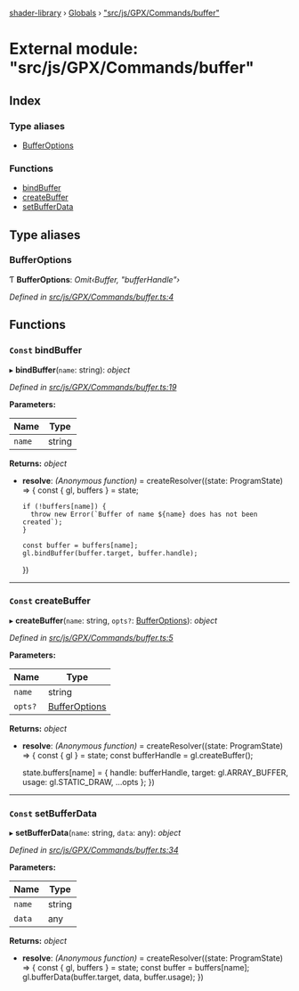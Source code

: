 [shader-library](../README.md) › [Globals](../globals.md) › ["src/js/GPX/Commands/buffer"](_src_js_gpx_commands_buffer_.md)

# External module: "src/js/GPX/Commands/buffer"

## Index

### Type aliases

* [BufferOptions](_src_js_gpx_commands_buffer_.md#bufferoptions)

### Functions

* [bindBuffer](_src_js_gpx_commands_buffer_.md#const-bindbuffer)
* [createBuffer](_src_js_gpx_commands_buffer_.md#const-createbuffer)
* [setBufferData](_src_js_gpx_commands_buffer_.md#const-setbufferdata)

## Type aliases

###  BufferOptions

Ƭ **BufferOptions**: *Omit‹Buffer, "bufferHandle"›*

*Defined in [src/js/GPX/Commands/buffer.ts:4](https://github.com/devjeetr/shader-lib-2/blob/ba2fd65/src/js/GPX/Commands/buffer.ts#L4)*

## Functions

### `Const` bindBuffer

▸ **bindBuffer**(`name`: string): *object*

*Defined in [src/js/GPX/Commands/buffer.ts:19](https://github.com/devjeetr/shader-lib-2/blob/ba2fd65/src/js/GPX/Commands/buffer.ts#L19)*

**Parameters:**

Name | Type |
------ | ------ |
`name` | string |

**Returns:** *object*

* **resolve**: *(Anonymous function)* = createResolver((state: ProgramState) => {
      const { gl, buffers } = state;

      if (!buffers[name]) {
        throw new Error(`Buffer of name ${name} does has not been created`);
      }

      const buffer = buffers[name];
      gl.bindBuffer(buffer.target, buffer.handle);
    })

___

### `Const` createBuffer

▸ **createBuffer**(`name`: string, `opts?`: [BufferOptions](_src_js_gpx_commands_buffer_.md#bufferoptions)): *object*

*Defined in [src/js/GPX/Commands/buffer.ts:5](https://github.com/devjeetr/shader-lib-2/blob/ba2fd65/src/js/GPX/Commands/buffer.ts#L5)*

**Parameters:**

Name | Type |
------ | ------ |
`name` | string |
`opts?` | [BufferOptions](_src_js_gpx_commands_buffer_.md#bufferoptions) |

**Returns:** *object*

* **resolve**: *(Anonymous function)* = createResolver((state: ProgramState) => {
    const { gl } = state;
    const bufferHandle = gl.createBuffer();

    state.buffers[name] = {
      handle: bufferHandle,
      target: gl.ARRAY_BUFFER,
      usage: gl.STATIC_DRAW,
      ...opts
    };
  })

___

### `Const` setBufferData

▸ **setBufferData**(`name`: string, `data`: any): *object*

*Defined in [src/js/GPX/Commands/buffer.ts:34](https://github.com/devjeetr/shader-lib-2/blob/ba2fd65/src/js/GPX/Commands/buffer.ts#L34)*

**Parameters:**

Name | Type |
------ | ------ |
`name` | string |
`data` | any |

**Returns:** *object*

* **resolve**: *(Anonymous function)* = createResolver((state: ProgramState) => {
    const { gl, buffers } = state;
    const buffer = buffers[name];
    gl.bufferData(buffer.target, data, buffer.usage);
  })

